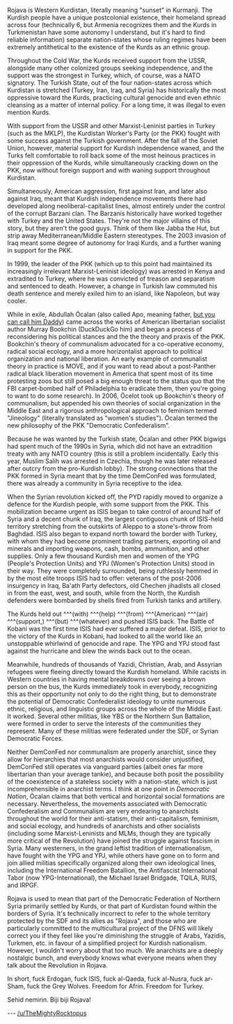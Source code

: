 Rojava is Western Kurdistan, literally meaning "sunset" in Kurmanji.  The Kurdish people have a unique postcolonial existence, their homeland spread across four (technically 6, but Armenia recognizes them and the Kurds in Turkmenistan have some autonomy I understand, but it's hard to find reliable information) separate nation-states whose ruling regimes have been extremely antithetical to the existence of the Kurds as an ethnic group.

Throughout the Cold War, the Kurds received support from the USSR, alongside many other colonized groups seeking independence, and the support was the strongest in Turkey, which, of course, was a NATO signatory.  The Turkish State, out of the four nation-states across which Kurdistan is stretched (Turkey, Iran, Iraq, and Syria) has historically the most oppressive toward the Kurds, practicing cultural genocide and even ethnic cleansing as a matter of internal policy.  For a long time, it was illegal to even mention Kurds.

With support from the USSR and other Marxist-Leninist parties in Turkey (such as the MKLP), the Kurdistan Worker's Party (or the PKK) fought with some success against the Turkish government.  After the fall of the Soviet Union, however, material support for Kurdish independence waned, and the Turks felt comfortable to roll back some of the most heinous practices in their oppression of the Kurds, while simultaneously cracking down on the PKK, now without foreign support and with waning support throughout Kurdistan.

Simultaneously, American aggression, first against Iran, and later also against Iraq, meant that Kurdish independence movements there had developed along neoliberal-capitalist lines, almost entirely under the control of the corrupt Barzani clan.  The Barzanis historically have worked together with Turkey and the United States.  They're not the major villains of this story, but they aren't the good guys.  Think of them like Jabba the Hut, but strip away Mediterranean/Middle Eastern stereotypes.  The 2003 invasion of Iraq meant some degree of autonomy for Iraqi Kurds, and a further waning in support for the PKK.

In 1999, the leader of the PKK (which up to this point had maintained its increasingly irrelevant Marxist-Leninist ideology) was arrested in Kenya and extradited to Turkey, where he was convicted of treason and separatism and sentenced to death.  However, a change in Turkish law commuted his death sentence and merely exiled him to an island, like Napoleon, but way cooler.

While in exile, Abdullah Öcalan (also called Apo, meaning father, [but you can call him Daddy](https://upload.wikimedia.org/wikipedia/commons/5/5d/Abdullah_%C3%96calan.png)) came across the works of American libertarian socialist author Murray Bookchin (DuckDuckGo him) and began a process of reconsidering his political stances and the the theory and praxis of the PKK.  Bookchin's theory of communalism advocated for a co-operative economy, radical social ecology, and a more horizontalist approach to political organization and national liberation.  An early example of communalist theory in practice is MOVE, and if you want to read about a post-Panther radical black liberation movement in America that spent most of its time protesting zoos but still posed a big enough threat to the status quo that the FBI carpet-bombed half of Philadelphia to eradicate them, then you're going to want to do some research).  In 2006, Öcelot took up Bookchin's theory of communalism, but appended his own theories of social organization in the Middle East and a rigorous anthropological approach to feminism termed "Jineology" (literally translated as "women's studies").  Öcalan termed the new philosophy of the PKK "Democratic Confederalism".

Because he was wanted by the Turkish state, Öcalan and other PKK bigwigs had spent much of the 1990s in Syria, which did not have an extradition treaty with any NATO country (this is still a problem incidentally.  Early this year, Muslim Salih was arrested in Czechia, though he was later released after outcry from the pro-Kurdish lobby).  The strong connections that the PKK formed in Syria meant that by the time DemConFed was formulated, there was already a community in Syria receptive to the idea.

When the Syrian revolution kicked off, the PYD rapidly moved to organize a defence for the Kurdish people, with some support from the PKK.  This mobilization became urgent as ISIS began to take control of around half of Syria and a decent chunk of Iraq, the largest contiguous chunk of ISIS-held territory stretching from the outskirts of Aleppo to a stone's-throw from Baghdad.  ISIS also began to expand north toward the border with Turkey, with whom they had become prominent trading partners, exporting oil and minerals and importing weapons, cash, bombs, ammunition, and other supplies.  Only a  few thousand Kurdish men and women of the YPG (People's Protection Units) and YPJ (Women's Protection Units) stood in their way.  They were completely surrounded, being ruthlessly hemmed in by the most elite troops ISIS had to offer: veterans of the post-2006 insurgency in Iraq, Ba'ath Party defectors, old Chechen jihadists all closed in from the east, west, and south, while from the North, the Kurdish defenders were bombarded by shells fired from Turkish tanks and artillery.

The Kurds held out ^^^(with) ^^^(help) ^^^(from) ^^^(American) ^^^(air) ^^^(support,) ^^^(but) ^^^(whatever) and pushed ISIS back.  The Battle of Kobani was the first time ISIS had ever suffered a major defeat.  ISIS, prior to the victory of the Kurds in Kobani, had looked to all the world like an unstoppable whirlwind of genocide and rape.  The YPG and YPJ stood fast against the hurricane and blew the winds back out to the ocean.

Meanwhile, hundreds of thousands of Yazidi, Christian, Arab, and Assyrian refugees were fleeing directly toward the Kurdish homeland.  While racists in Western countries in having mental breakdowns over seeing a brown person on the bus, the Kurds immediately took in everybody, recognizing this as their opportunity not only to do the right thing, but to demonstrate the potential of Democratic Confederalist ideology to unite numerous ethnic, religious, and linguistic groups across the whole of the Middle East.  It worked.  Several other militias, like YBS or the Northern Sun Battalion, were formed in order to serve the interests of the communities they represent.  Many of these militias were federated under the SDF, or Syrian Democratic Forces. 

Neither DemConFed nor communalism are properly anarchist, since they allow for hierarchies that most anarchists would consider unjustified, DemConFed still operates via vanguard parties (albeit ones far more libertarian than your average tankie), and because both posit the possibility of the coexistence of a stateless society with a nation-state, which is just incomprehensible in anarchist terms.  I think at one point in *Democratic Nation*, Öcalan claims that both vertical and horizontal social formations are necessary.  Nevertheless, the movements associated with Democratic Confederalism and Communalism are very endearing to anarchists throughout the world for their anti-statism, their anti-capitalism, feminism, and social ecology, and hundreds of anarchists and other socialists (including some Marxist-Leninists and MLMs, though they are typically more critical of the Revolution) have joined the struggle against fascism in Syria.  Many westerners, in the grand leftist tradition of internationalism, have fought with the YPG and YPJ, while others have gone on to form and join allied militias specifically organized along their own ideological lines, including the International Freedom Batallion, the Antifascist International Tabor (now YPG-International), the Michael Israel Bridgade, TQILA, RUIS, and IRPGF.

Rojava is used to mean that part of the Democratic Federation of Northern Syria primarily settled by Kurds, or that part of Kurdistan found within the borders of Syria.  It's technically incorrect to refer to the whole territory protected by the SDF and its allies as "Rojava", and those who are particularly committed to the multicultural project of the DFNS will likely correct you if they feel like you're diminishing the struggle of Arabs, Yazidis, Turkmen, etc. in favour of a simplified project for Kurdish nationalism.  However, I wouldn't worry about that too much.  We anarchists are a deeply nostalgic bunch, and everybody knows what everyone means when they talk about the Revolution in Rojava.

In short, fuck Erdogan, fuck ISIS, fuck al-Qaeda, fuck al-Nusra, fuck ar-Sham, fuck the Grey Wolves.  Freedom for Afrin.  Freedom for Turkey.

Sehid nemirin.  Biji biji Rojava!

--- [/u/TheMightyRocktopus](https://www.reddit.com/user/TheMightyRocktopus)
